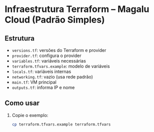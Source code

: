 # Infraestrutura Terraform – Magalu Cloud (Padrão Simples)

## Estrutura
- `versions.tf`: versões do Terraform e provider
- `provider.tf`: configura o provider
- `variables.tf`: variáveis necessárias
- `terraform.tfvars.example`: modelo de variáveis
- `locals.tf`: variáveis internas
- `networking.tf`: vazio (usa rede padrão)
- `main.tf`: VM principal
- `outputs.tf`: informa IP e nome

## Como usar
1. Copie o exemplo:
   ```sh
   cp terraform.tfvars.example terraform.tfvars
   ```
